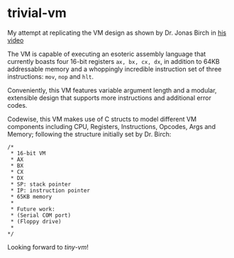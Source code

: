 # trivial-vm

My attempt at replicating the VM design as shown by Dr. Jonas Birch in [his video](https://www.youtube.com/watch?v=vymrj-2YD64)

The VM is capable of executing an esoteric assembly language that currently boasts four 16-bit registers `ax, bx, cx, dx`, in addition to 64KB addressable memory and a whoppingly incredible instruction set of three instructions: `mov`, `nop` and `hlt`.

Conveniently, this VM features variable argument length and a modular, extensible design that supports more instructions and additional error codes.

Codewise, this VM makes use of C structs to model different VM components including CPU, Registers, Instructions, Opcodes, Args and Memory; following the structure initially set by Dr. Birch:
```
/*
 * 16-bit VM
 * AX
 * BX
 * CX
 * DX
 * SP: stack pointer
 * IP: instruction pointer
 * 65KB memory
 *
 * Future work:
 * (Serial COM port)
 * (Floppy drive)
 *
*/
```

Looking forward to *tiny-vm*!
